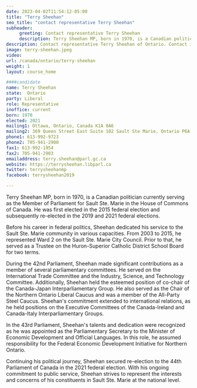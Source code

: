 ```yaml
---
date: 2023-04-02T11:54:12-05:00
title: "Terry Sheehan"
seo_title: "contact representative Terry Sheehan"
subheader:
     greeting: Contact representative Terry Sheehan
     description: Terry Sheehan MP, born in 1970, is a Canadian politician currently serving as the Member of Parliament for Sault Ste.
description: Contact representative Terry Sheehan of Ontario. Contact information for Terry Sheehan includes email address, phone number, and mailing address.
image: terry-sheehan.jpeg
video:
url: /canada/ontario/terry-sheehan
weight: 1
layout: course_home

####candidate
name: Terry Sheehan
state:	Ontario
party: Liberal
role: Representative
inoffice: current
born: 1970
elected: 2021
mailing1: Ottawa, Ontario, Canada K1A 0A6
mailing2: 369 Queen Street East Suite 102 Sault Ste Marie, Ontario P6A 1Z4
phone1: 613-992-9723
phone2: 705-941-2900
fax1: 613-992-1954
fax2: 705-941-2903
emailaddress: terry.sheehan@parl.gc.ca
website: https://terrysheehan.libparl.ca
twitter: terrysheehanmp
facebook: terrysheehan2019

---
```


Terry Sheehan MP, born in 1970, is a Canadian politician currently serving as the Member of Parliament for Sault Ste. Marie in the House of Commons of Canada. He was first elected in the 2015 federal election and subsequently re-elected in the 2019 and 2021 federal elections.

Before his career in federal politics, Sheehan dedicated his service to the Sault Ste. Marie community in various capacities. From 2003 to 2015, he represented Ward 2 on the Sault Ste. Marie City Council. Prior to that, he served as a Trustee on the Huron-Superior Catholic District School Board for two terms.

During the 42nd Parliament, Sheehan made significant contributions as a member of several parliamentary committees. He served on the International Trade Committee and the Industry, Science, and Technology Committee. Additionally, Sheehan held the esteemed position of co-chair of the Canada-Japan Interparliamentary Group. He also served as the Chair of the Northern Ontario Liberal Caucus and was a member of the All-Party Steel Caucus. Sheehan's commitment extended to international relations, as he held positions on the Executive Committees of the Canada-Ireland and Canada-Italy Interparliamentary Groups.

In the 43rd Parliament, Sheehan's talents and dedication were recognized as he was appointed as the Parliamentary Secretary to the Minister of Economic Development and Official Languages. In this role, he assumed responsibility for the Federal Economic Development Initiative for Northern Ontario.

Continuing his political journey, Sheehan secured re-election to the 44th Parliament of Canada in the 2021 federal election. With his ongoing commitment to public service, Sheehan strives to represent the interests and concerns of his constituents in Sault Ste. Marie at the national level.
